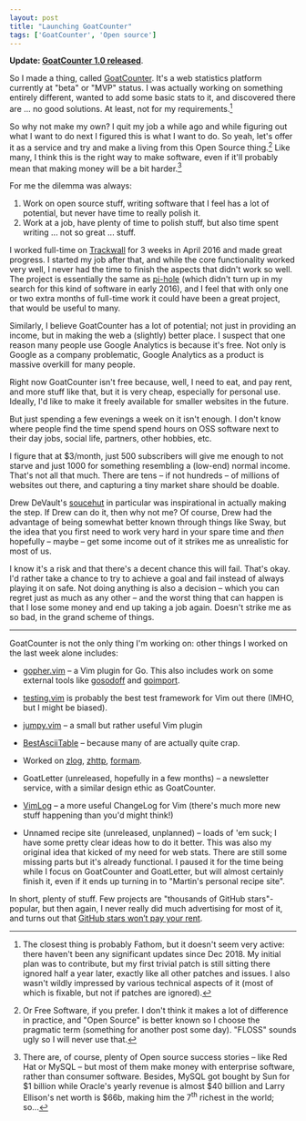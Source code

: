 ```yaml
---
layout: post
title: "Launching GoatCounter"
tags: ['GoatCounter', 'Open source']
---
```


**Update: [GoatCounter 1.0 released](/goatcounter-1.0.html)**.

So I made a thing, called [GoatCounter](https://www.GoatCounter.com). It's a web
statistics platform currently at "beta" or "MVP" status. I was actually working
on something entirely different, wanted to add some basic stats to it, and
discovered there are ... no good solutions. At least, not for my
requirements.[^fathom]

So why not make my own? I quit my job a while ago and while figuring out what I
want to do next I figured this is what I want to do. So yeah, let's offer it as
a service and try and make a living from this Open Source thing.[^oss] Like
many, I think this is the right way to make software, even if it'll probably
mean that making money will be a bit harder.[^mysql]

For me the dilemma was always:

1. Work on open source stuff, writing software that I feel has a lot of
   potential, but never have time to really polish it.
2. Work at a job, have plenty of time to polish stuff, but also time spent
   writing ... not so great ... stuff.

I worked full-time on [Trackwall](https://github.com/arp242/trackwall) for 3
weeks in April 2016 and made great progress. I started my job after that, and
while the core functionality worked very well, I never had the time to finish
the aspects that didn't work so well. The project is essentially the same as
[pi-hole][pi-hole] (which didn't turn up in my search for this kind of software
in early 2016), and I feel that with only one or two extra months of full-time
work it could have been a great project, that would be useful to many.

Similarly, I believe GoatCounter has a lot of potential; not just in providing
an income, but in making the web a (slightly) better place. I suspect that one
reason many people use Google Analytics is because it's free. Not only is Google
as a company problematic, Google Analytics as a product is massive overkill for
many people.

Right now GoatCounter isn't free because, well, I need to eat, and pay rent, and
more stuff like that, but it is very cheap, especially for personal use.
Ideally, I'd like to make it freely available for smaller websites in the
future.

But just spending a few evenings a week on it isn't enough. I don't know where
people find the time spend spend hours on OSS software next to their day jobs,
social life, partners, other hobbies, etc.

I figure that at $3/month, just 500 subscribers will give me enough to not
starve and just 1000 for something resembling a (low-end) normal income. That's
not all that much. There are tens – if not hundreds – of millions of websites
out there, and capturing a tiny market share should be doable.

Drew DeVault's [soucehut](https://sr.ht) in particular was inspirational in
actually making the step. If Drew can do it, then why not me? Of course, Drew
had the advantage of being somewhat better known through things like Sway, but
the idea that you first need to work very hard in your spare time and *then*
hopefully – maybe – get some income out of it strikes me as unrealistic for most
of us.

I know it's a risk and that there's a decent chance this will fail. That's okay.
I'd rather take a chance to try to achieve a goal and fail instead of always
playing it on safe. Not doing anything is also a decision – which you can regret
just as much as any other – and the worst thing that can happen is that I lose
some money and end up taking a job again. Doesn't strike me as so bad, in the
grand scheme of things.

---

GoatCounter is not the only thing I'm working on: other things I worked on the
last week alone includes:

- [gopher.vim](https://github.com/arp242/gopher.vim) – a Vim plugin for Go. This
  also includes work on some external tools like
  [gosodoff](https://github.com/arp242/gosodoff) and
  [goimport](https://github.com/arp242/goimport).

- [testing.vim](https://github.com/arp242/testing.vim) is probably the best test
  framework for Vim out there (IMHO, but I might be biased).

- [jumpy.vim](https://github.com/arp242/jumpy.vim) – a small but rather useful
  Vim plugin

- [BestAsciiTable](https://github.com/arp242/bestasciitable) – because many of
  are actually quite crap.

- Worked on [zlog](https://github.com/zgoat/zlog),
  [zhttp](https://github.com/zgoat/zhttp),
  [formam](https://github.com/monoculum/formam).

- GoatLetter (unreleased, hopefully in a few months) – a newsletter service,
  with a similar design ethic as GoatCounter.

- [VimLog](/vimlog) – a more useful ChangeLog for Vim (there's much more new
  stuff happening than you'd might think!)

- Unnamed recipe site (unreleased, unplanned) – loads of 'em suck; I have some
  pretty clear ideas how to do it better. This was also my original idea that
  kicked of my need for web stats. There are still some missing parts but it's
  already functional. I paused it for the time being while I focus on
  GoatCounter and GoatLetter, but will almost certainly finish it, even if it
  ends up turning in to "Martin's personal recipe site".

In short, plenty of stuff. Few projects are "thousands of GitHub stars"-popular,
but then again, I never really did much advertising for most of it, and turns
out that [GitHub stars won’t pay your rent][stars].

[stars]: https://medium.com/@kitze/github-stars-wont-pay-your-rent-8b348e12baed

[pi-hole]: https://pi-hole.net/

[^fathom]: The closest thing is probably Fathom, but it doesn't seem very
           active: there haven't been any significant updates since Dec 2018. My
           initial plan was to contribute, but my first trivial patch is still
           sitting there ignored half a year later, exactly like all other
           patches and issues. I also wasn't wildly impressed by various
           technical aspects of it (most of which is fixable, but not if patches
           are ignored).

[^oss]: Or Free Software, if you prefer. I don't think it makes a lot of
        difference in practice, and "Open Source" is better known so I choose
        the pragmatic term (something for another post some day). "FLOSS" sounds
        ugly so I will never use that.

[^mysql]: There are, of course, plenty of Open source success stories – like Red
          Hat or MySQL – but most of them make money with enterprise software,
          rather than consumer software. Besides, MySQL got bought by Sun for $1
          billion while Oracle's yearly revenue is almost $40 billion and Larry
          Ellison's net worth is $66b, making him the 7<sup>th</sup> richest in
          the world; so...
